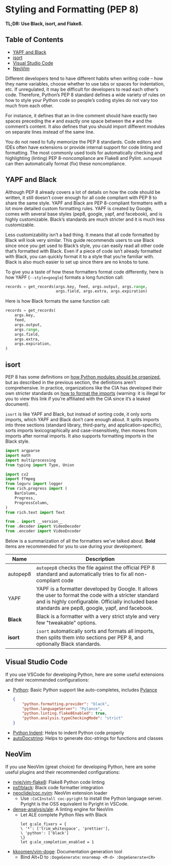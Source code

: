 # Styling and Formatting (PEP 8)

**TL;DR: Use Black, isort, and Flake8.**

## Table of Contents
- [YAPF and Black](#StylingandFormatting\(PEP8\)-YAPFandBlack)
- [isort](#StylingandFormatting\(PEP8\)-isort)
- [Visual Studio Code](#StylingandFormatting\(PEP8\)-VisualStudio)
- [NeoVim](#StylingandFormatting\(PEP8\)-NeoVim)

Different developers tend to have different habits when writing code – how they name variables, choose whether to use tabs or spaces for indentation, etc. If unregulated, it may be difficult for developers to read each other’s code. Therefore, Python’s PEP 8 standard defines a wide variety of rules on how to style your Python code so people’s coding styles do not vary too much from each other.

For instance, it defines that an in-line comment should have exactly two spaces preceding the `#` and exactly one space between the `#` and the comment’s content. It also defines that you should import different modules on separate lines instead of the same line.

You do not need to fully memorize the PEP 8 standards. Code editors and IDEs often have extensions or provide internal support for code linting and formatting. The most commonly used tools for automatically checking and highlighting (linting) PEP 8-noncompliance are Flake8 and Pylint. `autopep8` can then automatically format (fix) these noncompliance.

## YAPF and Black

Although PEP 8 already covers a lot of details on how the code should be written, it still doesn’t cover enough for all code compliant with PEP 8 to share the same style. YAPF and Black are PEP 8-compliant formatters with a lot more detailed custom formatting rules. YAPF is created by Google, comes with several base styles (pep8, google, yapf, and facebook), and is highly customizable. Black’s standards are much stricter and it is much less customizable.

Less customizability isn’t a bad thing. It means that all code formatted by Black will look very similar. This guide recommends users to use Black since once you get used to Black’s style, you can easily read all other code that’s formatted with Black. Even if a piece of code isn’t already formatted with Black, you can quickly format it to a style that you’re familiar with. Black is also much easier to set up since there are no knobs to tune.

To give you a taste of how these formatters format code differently, here is how YAPF (`--style=google`) formats a long function call:

```python
records = get_records(args.key, feed, args.output, args.range,
                      args.field, args.extra, args.expiration)
```

Here is how Black formats the same function call:

```python
records = get_records(
    args.key,
    feed,
    args.output,
    args.range,
    args.field,
    args.extra,
    args.expiration,
)
```

## isort

PEP 8 has some definitions on [how Python modules should be organized](https://www.python.org/dev/peps/pep-0008/#id19), but as described in the previous section, the definitions aren’t comprehensive. In practice, organizations like the CIA has developed their own stricter standards on [how to format the imports](https://wikileaks.org/ciav7p1/cms/page_26607631.html) (warning: it is illegal for you to view this link if you’re affiliated with the CIA since it’s a leaked document).

`isort` is like YAPF and Black, but instead of sorting code, it only sorts imports, which YAPF and Black don’t care enough about. It splits imports into three sections (standard library, third-party, and application-specific), sorts imports lexicographically and case-insensitively, then moves from imports after normal imports. It also supports formatting imports in the Black style.

```python
import argparse
import math
import multiprocessing
from typing import Type, Union

import cv2
import ffmpeg
from loguru import logger
from rich.progress import (
    BarColumn,
    Progress,
    ProgressColumn,
)
from rich.text import Text

from . import __version__
from .decoder import VideoDecoder
from .encoder import VideoEncoder
```

Below is a summarization of all the formatters we’ve talked about. **Bold** items are recommended for you to use during your development.

| Name      | Description                                                                                                                                                                                                  |
|-----------|--------------------------------------------------------------------------------------------------------------------------------------------------------------------------------------------------------------|
| autopep8  | `autopep8` checks the file against the official PEP 8 standard and automatically tries to fix all non-compliant code                                                                                         |
| YAPF      | YAPF is a formatter developed by Google. It allows the user to format the code with a stricter standard and is highly configurable. Officially included base standards are pep8, google, yapf, and facebook. |
| **Black** | Black is a formatter with a very strict style and very few "tweakable" options.                                                                                                                              |
| **isort** | `isort` automatically sorts and formats all imports, then splits them into sections per PEP 8, and optionally Black standards.                                                                               |

## Visual Studio Code

If you use VSCode for developing Python, here are some useful extensions and their recommended configurations:

- [Python](https://marketplace.visualstudio.com/items?itemName=ms-python.python): Basic Python support like auto-completes, includes [Pylance](https://marketplace.visualstudio.com/items?itemName=ms-python.vscode-pylance)
  ```json
  {
      "python.formatting.provider": "black",
      "python.languageServer": "Pylance",
      "python.linting.flake8Enabled": true,
      "python.analysis.typeCheckingMode": "strict"
  }
  ```
- [Python Indent](https://marketplace.visualstudio.com/items?itemName=KevinRose.vsc-python-indent): Helps to indent Python code properly
- [autoDocstring](https://marketplace.visualstudio.com/items?itemName=njpwerner.autodocstring): Helps to generate doc-strings for functions and classes

## NeoVim

If you use NeoVim (great choice) for developing Python, here are some useful plugins and their recommended configurations:

- [nvie/vim-flake8](https://github.com/nvie/vim-flake8): Flake8 Python code linting
- [psf/black](https://github.com/psf/black): Black code formatter integration
- [neoclide/coc.nvim](https://github.com/neoclide/coc.nvim): NeoVim extension loader
  - Use `:CoCInstall coc-pyright` to install the Python language server. Pyright is the OSS equivalent to Pyright in VSCode.
- [dense-analysis/ale](https://github.com/dense-analysis/ale#installation-with-vim-plug): A linting engine for NeoVim
  - Let ALE complete Python files with Black
    ```vim
    let g:ale_fixers = {
    \ '*': ['trim_whitespace', 'prettier'],
    \ 'python': ['black']
    \}
    let g:ale_completion_enabled = 1
    ```
- [kkoomen/vim-doge](https://github.com/kkoomen/vim-doge): Documentation generation tool
  - Bind Alt+D to `:DogeGenerate`: `nnoremap <M-d> :DogeGenerate<CR>`
